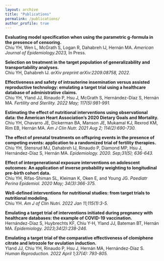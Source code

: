 ```yaml
---
layout: archive
title: "Publications"
permalink: /publications/
author_profile: true
---
```


**Evaluating model specification when using the parametric g-formula in the presence of censoring.** <br />
Chiu YH, Wen L, McGrath S, Logan R, Dahabreh IJ, Hernán MA. <i>American Journal of Epidemiology.2023, </i> In Press.    

**Selection on treatment in the target population of generalizability and transportability analyses.** <br /> 
Chiu YH, Dahabreh IJ. <i>arXiv preprint arXiv:2209.08758, 2022.</i> 


**Effectiveness and safety of intrauterine insemination versus assisted reproductive technology: emulating a target trial using a healthcare database of administrative claims.** <br /> Chiu YH, Yland JJ, Rinaudo P, Hsu J, McGrath S, Hernández-Díaz S, Hernán MA. <i>Fertility and Sterility. 2022 May; 117(5):981-991.</i> 

**Estimating the effect of nutritional interventions using observational data: the American Heart Association’s 2020 Dietary Goals and Mortality.** <br />
Chiu YH, Chavarro JE, Dickerman BA, Manson JE, Mukamal KJ, Rexrod KM, Rim EB, Hernán MA. <i> Am J Clin Nutr. 2021 Aug 2; 114(2):690-730. </i> 

**The effect of prenatal treatments on offspring events in the presence of competing events: application to a randomized trial of fertility therapies.** <br /> Chiu YH, Stensrud MJ, Dahabreh IJ, Rinaudo P, Diamond MP, Hsu J, Hernández-Díaz S, Hernán MA. <i> Epidemiology. 2020. Sep;31(5); 636-643. </i> 

**Effect of intergenerational exposure interventions on adolescent outcomes: An application of inverse probability weighting to longitudinal pre-birth cohort data.** <br /> Chiu YH, Rifas-Shiman SL, Kleiman K, Oken E, and Young JG. <i> Paediatr Perina Epidemiol. 2020 May; 34(3):366-375. </i> 

**Well-defined interventions for nutritional studies: from target trials to nutritional modeling.** <br /> Chiu YH. <i> Am J of Clin Nutri. 2022 Jan 11;115(1):3-5.</i>  

**Emulating a target trial of interventions initiated during pregnancy with healthcare databases: the example of COVID-19 vaccination.** <br /> Hernández-Díaz S, Huybrechts KF, Chiu Y-H, Yland JJ, Bateman BT, Hernán MA. <i> Epidemiology. 2023;34(2):238-246.</i> 

**Emulating a target trial of the comparative effectiveness of clomiphene citrate and letrozole for ovulation induction.** <br /> Yland JJ, Chiu YH, Rinaudo P, Hsu J, Hernán MA, Hernández-Díaz S.<i> Human Reproduction. 2022 April 1;37(4): 793-805.</i> 

